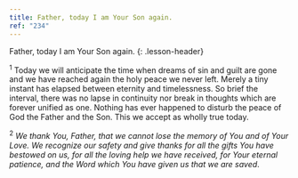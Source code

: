 ```yaml
---
title: Father, today I am Your Son again.
ref: "234"
---
```


Father, today I am Your Son again.
{: .lesson-header}

<sup>1</sup> Today we will anticipate the time when dreams of sin and
guilt are gone and we have reached again the holy peace we never left.
Merely a tiny instant has elapsed between eternity and timelessness. So
brief the interval, there was no lapse in continuity nor break in
thoughts which are forever unified as one. Nothing has ever happened to
disturb the peace of God the Father and the Son. This we accept as
wholly true today.

<sup>2</sup> *We thank You, Father, that we cannot lose the memory of
You and of Your Love. We recognize our safety and give thanks for all
the gifts You have bestowed on us, for all the loving help we have
received, for Your eternal patience, and the Word which You have given
us that we are saved*.

